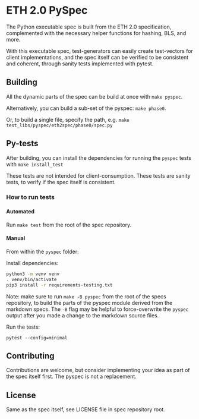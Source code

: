 # ETH 2.0 PySpec

The Python executable spec is built from the ETH 2.0 specification, 
 complemented with the necessary helper functions for hashing, BLS, and more.

With this executable spec,
 test-generators can easily create test-vectors for client implementations,
 and the spec itself can be verified to be consistent and coherent, through sanity tests implemented with pytest.


## Building

All the dynamic parts of the spec can be build at once with `make pyspec`.

Alternatively, you can build a sub-set of the pyspec: `make phase0`.

Or, to build a single file, specify the path, e.g. `make test_libs/pyspec/eth2spec/phase0/spec.py`


## Py-tests

After building, you can install the dependencies for running the `pyspec` tests with `make install_test`

These tests are not intended for client-consumption.
These tests are sanity tests, to verify if the spec itself is consistent.

### How to run tests

#### Automated

Run `make test` from the root of the spec repository.

#### Manual

From within the `pyspec` folder:

Install dependencies:
```bash
python3 -m venv venv
. venv/bin/activate
pip3 install -r requirements-testing.txt
```
Note: make sure to run `make -B pyspec` from the root of the specs repository,
 to build the parts of the pyspec module derived from the markdown specs.
The `-B` flag may be helpful to force-overwrite the `pyspec` output after you made a change to the markdown source files.

Run the tests:
```
pytest --config=minimal
```


## Contributing

Contributions are welcome, but consider implementing your idea as part of the spec itself first.
The pyspec is not a replacement.


## License

Same as the spec itself, see LICENSE file in spec repository root.
